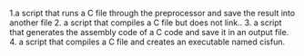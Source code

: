 1.a script that runs a C file through the preprocessor and save the result into another file
2. a script that compiles a C file but does not link..
3. a script that generates the assembly code of a C code and save it in an output file.
4. a script that compiles a C file and creates an executable named cisfun.
